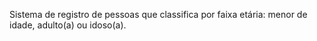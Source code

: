 Sistema de registro de pessoas que classifica por faixa etária: menor de idade, adulto(a) ou idoso(a).